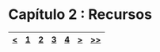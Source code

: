 # Capítulo 2 : Recursos

| [<](capitulo1.md) | [1](capitulo1.md) | [2](capitulo2.md) | [3](capitulo3.md) | [4](capitulo4.md) | [>](capitulo3.md) | [>>](capitulo4.md) |
| :---: | :---: | :---: | :---: | :---: | :---: | :---: |